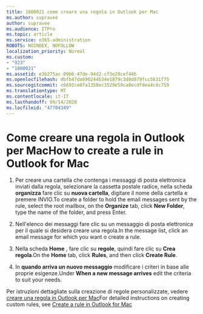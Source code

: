 ```yaml
---
title: 1800021 come creare una regola in Outlook per Mac
ms.author: supravee
author: supravee
ms.audience: ITPro
ms.topic: article
ms.service: o365-administration
ROBOTS: NOINDEX, NOFOLLOW
localization_priority: Normal
ms.custom:
- "923"
- "1800021"
ms.assetid: e3b275ac-09b6-47de-94d2-cf3e29cef446
ms.openlocfilehash: dbfb47da690244b34e1879c3d8d879fcc5631f75
ms.sourcegitcommit: c6692ce0fa1358ec3529e59ca0ecdfdea4cdc759
ms.translationtype: MT
ms.contentlocale: it-IT
ms.lasthandoff: 09/14/2020
ms.locfileid: "47704349"
---
```

# <a name="how-to-create-a-rule-in-outlook-for-mac"></a><span data-ttu-id="a02c1-102">Come creare una regola in Outlook per Mac</span><span class="sxs-lookup"><span data-stu-id="a02c1-102">How to create a rule in Outlook for Mac</span></span>

1. <span data-ttu-id="a02c1-103">Per creare una cartella che contenga i messaggi di posta elettronica inviati dalla regola, selezionare la cassetta postale radice, nella scheda **organizza** fare clic su **nuova cartella**, digitare il nome della cartella e premere INVIO.</span><span class="sxs-lookup"><span data-stu-id="a02c1-103">To create a folder to hold the email messages sent by the rule, select the root mailbox, on the **Organize** tab, click **New Folder**, type the name of the folder, and press Enter.</span></span>

2. <span data-ttu-id="a02c1-104">Nell'elenco dei messaggi fare clic su un messaggio di posta elettronica per il quale si desidera creare una regola.</span><span class="sxs-lookup"><span data-stu-id="a02c1-104">In the message list, click an email message for which you want o create a rule.</span></span>

3. <span data-ttu-id="a02c1-105">Nella scheda **Home** , fare clic su **regole**, quindi fare clic su **Crea regola**.</span><span class="sxs-lookup"><span data-stu-id="a02c1-105">On the **Home** tab, click **Rules**, and then click **Create Rule**.</span></span>

4. <span data-ttu-id="a02c1-106">In **quando arriva un nuovo messaggio** modificare i criteri in base alle proprie esigenze.</span><span class="sxs-lookup"><span data-stu-id="a02c1-106">Under **When a new message arrives** edit the criteria to suit your needs.</span></span> 

<span data-ttu-id="a02c1-107">Per istruzioni dettagliate sulla creazione di regole personalizzate, vedere [creare una regola in Outlook per Mac](https://aka.ms/AA1uy0v)</span><span class="sxs-lookup"><span data-stu-id="a02c1-107">For detailed instructions on creating custom rules, see [Create a rule in Outlook for Mac](https://aka.ms/AA1uy0v)</span></span>
  